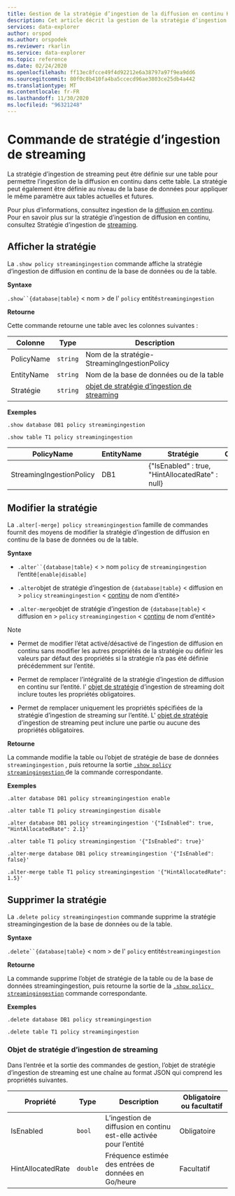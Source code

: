 ```yaml
---
title: Gestion de la stratégie d’ingestion de la diffusion en continu Kusto-Azure Explorateur de données
description: Cet article décrit la gestion de la stratégie d’ingestion de streaming dans Azure Explorateur de données.
services: data-explorer
author: orspod
ms.author: orspodek
ms.reviewer: rkarlin
ms.service: data-explorer
ms.topic: reference
ms.date: 02/24/2020
ms.openlocfilehash: ff13ec8fcce49f4d92212e6a38797a97f9ea9dd6
ms.sourcegitcommit: 80f0c8b410fa4ba5ccecd96ae3803ce25db4a442
ms.translationtype: MT
ms.contentlocale: fr-FR
ms.lasthandoff: 11/30/2020
ms.locfileid: "96321248"
---
```

# <a name="streaming-ingestion-policy-command"></a>Commande de stratégie d’ingestion de streaming

La stratégie d’ingestion de streaming peut être définie sur une table pour permettre l’ingestion de la diffusion en continu dans cette table. La stratégie peut également être définie au niveau de la base de données pour appliquer le même paramètre aux tables actuelles et futures.

Pour plus d’informations, consultez ingestion de la [diffusion en continu](../../ingest-data-streaming.md). Pour en savoir plus sur la stratégie d’ingestion de diffusion en continu, consultez Stratégie d’ingestion de [streaming](streamingingestionpolicy.md).

## <a name="display-the-policy"></a>Afficher la stratégie

La `.show policy streamingingestion` commande affiche la stratégie d’ingestion de diffusion en continu de la base de données ou de la table.
 
**Syntaxe**

`.show``{database|table}` &lt; nom &gt; de l' `policy` entité`streamingingestion`

**Retourne**

Cette commande retourne une table avec les colonnes suivantes :

|Colonne    |Type    |Description
|---|---|---
|PolicyName|`string`|Nom de la stratégie-StreamingIngestionPolicy
|EntityName|`string`|Nom de la base de données ou de la table
|Stratégie    |`string`|[objet de stratégie d’ingestion de streaming](#streaming-ingestion-policy-object)

**Exemples**

```kusto
.show database DB1 policy streamingingestion

.show table T1 policy streamingingestion
```

|PolicyName|EntityName|Stratégie|ChildEntities|EntityType|
|---|---|---|---|---|
|StreamingIngestionPolicy|DB1|{"IsEnabled" : true, "HintAllocatedRate" : null}

## <a name="change-the-policy"></a>Modifier la stratégie

La `.alter[-merge] policy streamingingestion` famille de commandes fournit des moyens de modifier la stratégie d’ingestion de diffusion en continu de la base de données ou de la table.

**Syntaxe**

* `.alter``{database|table}` &lt; &gt; nom `policy` de `streamingingestion` l’entité`[enable|disable]`

* `.alter`objet de stratégie d’ingestion de `{database|table}` &lt; diffusion en &gt; `policy` `streamingingestion` &lt; [continu](#streaming-ingestion-policy-object) de nom d’entité&gt;

* `.alter-merge`objet de stratégie d’ingestion de `{database|table}` &lt; diffusion en &gt; `policy` `streamingingestion` &lt; [continu](#streaming-ingestion-policy-object) de nom d’entité&gt;

> [!Note]
>
> * Permet de modifier l’état activé/désactivé de l’ingestion de diffusion en continu sans modifier les autres propriétés de la stratégie ou définir les valeurs par défaut des propriétés si la stratégie n’a pas été définie précédemment sur l’entité.
>
> * Permet de remplacer l’intégralité de la stratégie d’ingestion de diffusion en continu sur l’entité. l' [objet de stratégie](#streaming-ingestion-policy-object) d’ingestion de streaming doit inclure toutes les propriétés obligatoires.
>
> * Permet de remplacer uniquement les propriétés spécifiées de la stratégie d’ingestion de streaming sur l’entité. L' [objet de stratégie](#streaming-ingestion-policy-object) d’ingestion de streaming peut inclure une partie ou aucune des propriétés obligatoires.

**Retourne**

La commande modifie la table ou l’objet de stratégie de base de données `streamingingestion` , puis retourne la sortie [ `.show policy` `streamingingestion` ](#display-the-policy) de la commande correspondante.

**Exemples**

```kusto
.alter database DB1 policy streamingingestion enable

.alter table T1 policy streamingingestion disable

.alter database DB1 policy streamingingestion '{"IsEnabled": true, "HintAllocatedRate": 2.1}'

.alter table T1 policy streamingingestion '{"IsEnabled": true}'

.alter-merge database DB1 policy streamingingestion '{"IsEnabled": false}'

.alter-merge table T1 policy streamingingestion '{"HintAllocatedRate": 1.5}'
```

## <a name="delete-the-policy"></a>Supprimer la stratégie

La `.delete policy streamingingestion` commande supprime la stratégie streamingingestion de la base de données ou de la table.

**Syntaxe**

`.delete``{database|table}` &lt; nom &gt; de l' `policy` entité`streamingingestion`

**Retourne**

La commande supprime l’objet de stratégie de la table ou de la base de données streamingingestion, puis retourne la sortie de la [`.show policy streamingingestion`](#display-the-policy) commande correspondante.

**Exemples**

```kusto
.delete database DB1 policy streamingingestion

.delete table T1 policy streamingingestion
```

### <a name="streaming-ingestion-policy-object"></a>Objet de stratégie d’ingestion de streaming

Dans l’entrée et la sortie des commandes de gestion, l’objet de stratégie d’ingestion de streaming est une chaîne au format JSON qui comprend les propriétés suivantes.

|Propriété|Type|Description|Obligatoire ou facultatif
|---|---|---|---
|IsEnabled|`bool`|L’ingestion de diffusion en continu est-elle activée pour l’entité| Obligatoire
|HintAllocatedRate|`double`|Fréquence estimée des entrées de données en Go/heure|Facultatif
